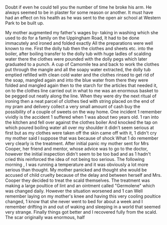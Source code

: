 Doubt if even he could tell you the number of time he broke his arm. He always seemed to be in plaster for some reason or another. It must have had an effect on his health as he was sent to the open air school at Western Park to be built up.My mother augmented my father's wages by- taking in washing which she used to do for a family on the Uppingham Road, It had to be done immacutely and ironed and folded exactly  All the preparations were well known to me. First the dolly tub then the clothes and sheets etc. into the boiler, after boiling transfer to the dolly tub with huge ladles of scalding water there the clothes were pounded with the dolly pegs which later graduated to a punch. A cup of Camomile tea and back to work the clothes put through the mangle and all the soapy water extracted, the dolly tub emptied refilled with clean cold water and the clothes rinsed to get rid of the soap, mangled again and into the blue water from there they were folded and mangled again then to the starch for the articles that needed it, on to the clothes line carried out in what to me was an enormous basket to be pegged out neatly along the line. When they were dry the next ritual of ironing then a neat parcel of clothes tied with string placed on the end of my pram and delivery collect a very small amount of cash buy the possibility of a couple of sweets on the way home. One incident 1 remember vividly is the accident 1 suffered when 1 was about two years old. 1 ran into the kitchen and fell over against the clothes boiler And knocked the tap on which poured boiling water all over my shoulder it didn't seem serious at first but as my clothes were taken off the skin came off with it, 1 didn't cry my mother said I suppose that was because of shock What 1 do remember very clearly is the treatment. After initial panic my mother sent for Mrs Cooper, her friend and mentor, whose advice was to go to the doctor, however the initial inspection didn't seem to be too bad and as 1 hadn't cried this reinforced the idea of not being too serious. The following morning , I was running a temperature and it was obviously a lot more serious than thought. My mother panicked and thought she would be accused of child cruelty because of the delay and between herself and Mrs. Cooper they decided to treat the scald themselves. The treatment was making a large poultice of lint and an ointment called "Germolene" which was changed daily. However the situation worsened and 1 can Well remember laying on my mother's knee and having this very cooling poultice changed, 1 know that she never went to bed for about a week and I remember drifting in and out of waking and sleeping in a world that seemed very strange. Finally things got better and I recovered fully from the scald. The scar originally was enormous, half